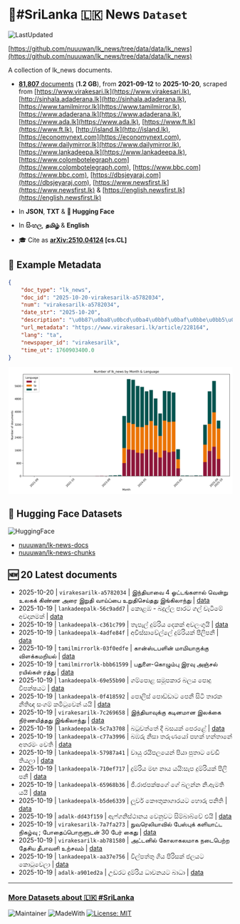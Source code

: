# 📄#SriLanka 🇱🇰 News `Dataset`

![LastUpdated](https://img.shields.io/badge/last_updated-2025--10--20_02:15:52-green)

[https://github.com/nuuuwan/lk_news/tree/data/data/lk_news](https://github.com/nuuuwan/lk_news/tree/data/data/lk_news)

A collection of lk_news documents.

- [**81,807** documents](https://github.com/nuuuwan/lk_news/tree/data/data/lk_news) (**1.2 GB**), from **2021-09-12** to **2025-10-20**, scraped from [https://www.virakesari.lk](https://www.virakesari.lk), [http://sinhala.adaderana.lk](http://sinhala.adaderana.lk), [https://www.tamilmirror.lk](https://www.tamilmirror.lk), [https://www.adaderana.lk](https://www.adaderana.lk), [https://www.ada.lk](https://www.ada.lk), [https://www.ft.lk](https://www.ft.lk), [http://island.lk](http://island.lk), [https://economynext.com](https://economynext.com), [https://www.dailymirror.lk](https://www.dailymirror.lk), [https://www.lankadeepa.lk](https://www.lankadeepa.lk), [https://www.colombotelegraph.com](https://www.colombotelegraph.com), [https://www.bbc.com](https://www.bbc.com), [https://dbsjeyaraj.com](https://dbsjeyaraj.com), [https://www.newsfirst.lk](https://www.newsfirst.lk) & [https://english.newsfirst.lk](https://english.newsfirst.lk)

- In **JSON**, **TXT** & **🤗 Hugging Face**

- In **සිංහල**, **தமிழ்** & **English**

- 🎓 Cite as **[arXiv:2510.04124](https://arxiv.org/abs/2510.04124) [cs.CL]**

## 📝 Example Metadata

```json
{
    "doc_type": "lk_news",
    "doc_id": "2025-10-20-virakesarilk-a5782034",
    "num": "virakesarilk-a5782034",
    "date_str": "2025-10-20",
    "description": "\u0b87\u0ba8\u0bcd\u0ba4\u0bbf\u0baf\u0bbe\u0bb5\u0bc8 4 \u0b93\u0b9f\u0bcd\u0b9f\u0b99\u0bcd\u0b95\u0bb3\u0bbe\u0bb2\u0bcd \u0bb5\u0bc6\u0ba9\u0bcd\u0bb1\u0bc1 \u0b89\u0bb2\u0b95\u0b95\u0bcd \u0b95\u0bbf\u0ba3\u0bcd\u0ba3 \u0b85\u0bb0\u0bc8 \u0b87\u0bb1\u0bc1\u0ba4\u0bbf \u0bb5\u0bbe\u0baf\u0bcd\u0baa\u0bcd\u0baa\u0bc8 \u0b89\u0bb1\u0bc1\u0ba4\u0bbf\u0b9a\u0bc6\u0baf\u0bcd\u0ba4\u0ba4\u0bc1 \u0b87\u0b99\u0bcd\u0b95\u0bbf\u0bb2\u0bbe\u0ba8\u0bcd\u0ba4\u0bc1",
    "url_metadata": "https://www.virakesari.lk/article/228164",
    "lang": "ta",
    "newspaper_id": "virakesarilk",
    "time_ut": 1760903400.0
}
```

![Chart](https://raw.githubusercontent.com/nuuuwan/lk_news/refs/heads/data/data/lk_news/docs_by_month_and_lang.png)

## 🤗 Hugging Face Datasets

![HuggingFace](https://img.shields.io/badge/-HuggingFace-FDEE21?style=for-the-badge&logo=HuggingFace)

- [nuuuwan/lk-news-docs](https://huggingface.co/datasets/nuuuwan/lk-news-docs)
- [nuuuwan/lk-news-chunks](https://huggingface.co/datasets/nuuuwan/lk-news-chunks)

## 🆕 20 Latest documents

- 2025-10-20 | `virakesarilk-a5782034` | இந்தியாவை 4 ஓட்டங்களால் வென்று உலகக் கிண்ண அரை இறுதி வாய்ப்பை உறுதிசெய்தது இங்கிலாந்து | [data](https://github.com/nuuuwan/lk_news/tree/data/data/lk_news/2020s/2025/2025-10-20-virakesarilk-a5782034)
- 2025-10-19 | `lankadeepalk-56c9add7` | කොළඹ - බදුල්ල පාරට ගල් වැටීමේ අවදානමක් | [data](https://github.com/nuuuwan/lk_news/tree/data/data/lk_news/2020s/2025/2025-10-19-lankadeepalk-56c9add7)
- 2025-10-19 | `lankadeepalk-c361c799` | තැපැල් දුම්රිය දෙකක් අවලංගුයි | [data](https://github.com/nuuuwan/lk_news/tree/data/data/lk_news/2020s/2025/2025-10-19-lankadeepalk-c361c799)
- 2025-10-19 | `lankadeepalk-4adfe84f` | අවිස්සාවේල්ලේ දුම්රියක් පීලිපනී | [data](https://github.com/nuuuwan/lk_news/tree/data/data/lk_news/2020s/2025/2025-10-19-lankadeepalk-4adfe84f)
- 2025-10-19 | `tamilmirrorlk-03f0edfe` | கான்ஸ்டபளின் மாமியாருக்கு விளக்கமறியல் | [data](https://github.com/nuuuwan/lk_news/tree/data/data/lk_news/2020s/2025/2025-10-19-tamilmirrorlk-03f0edfe)
- 2025-10-19 | `tamilmirrorlk-bbb61599` | பதுளை-கொழும்பு இரவு அஞ்சல் ரயில்கள் ரத்து | [data](https://github.com/nuuuwan/lk_news/tree/data/data/lk_news/2020s/2025/2025-10-19-tamilmirrorlk-bbb61599)
- 2025-10-19 | `lankadeepalk-69e55b90` | ගම්පොළ සමූපකාර බලය පොදු විපක්ෂයට | [data](https://github.com/nuuuwan/lk_news/tree/data/data/lk_news/2020s/2025/2025-10-19-lankadeepalk-69e55b90)
- 2025-10-19 | `lankadeepalk-0f418592` | පොලිස් පොඩ්ඩාට පෙනී සිටි ‍තාරක නීතිඥ සංගම්  කමිටුවෙන් යයි | [data](https://github.com/nuuuwan/lk_news/tree/data/data/lk_news/2020s/2025/2025-10-19-lankadeepalk-0f418592)
- 2025-10-19 | `virakesarilk-7c269658` | இந்தியாவுக்கு கடினமான இலக்கை நிர்ணயித்தது இங்கிலாந்து | [data](https://github.com/nuuuwan/lk_news/tree/data/data/lk_news/2020s/2025/2025-10-19-virakesarilk-7c269658)
- 2025-10-19 | `lankadeepalk-5c7a3708` | බටුවත්තේ දී බසයක් පෙරළේ | [data](https://github.com/nuuuwan/lk_news/tree/data/data/lk_news/2020s/2025/2025-10-19-lankadeepalk-5c7a3708)
- 2025-10-19 | `lankadeepalk-c77a3996` | බඹරු නිසා තරුණයෝ පහක් හන්තානේ අතරමං වෙති | [data](https://github.com/nuuuwan/lk_news/tree/data/data/lk_news/2020s/2025/2025-10-19-lankadeepalk-c77a3996)
- 2025-10-19 | `lankadeepalk-57987a41` | වායු රයිපලයෙන් පියා පුතාට වෙඩි තියලා | [data](https://github.com/nuuuwan/lk_news/tree/data/data/lk_news/2020s/2025/2025-10-19-lankadeepalk-57987a41)
- 2025-10-19 | `lankadeepalk-710ef717` | දුම්රිය මඟ නාය යයි:සැප දුම්රියක් පීලි පනී | [data](https://github.com/nuuuwan/lk_news/tree/data/data/lk_news/2020s/2025/2025-10-19-lankadeepalk-710ef717)
- 2025-10-19 | `lankadeepalk-65968b36` | ජී.රාජපක්ෂගේ ගේ බලන්න නි.ඇමති යයි | [data](https://github.com/nuuuwan/lk_news/tree/data/data/lk_news/2020s/2025/2025-10-19-lankadeepalk-65968b36)
- 2025-10-19 | `lankadeepalk-b5de6339` | ලූවර්  කෞතුකාගාරයට හොරු පනිති | [data](https://github.com/nuuuwan/lk_news/tree/data/data/lk_news/2020s/2025/2025-10-19-lankadeepalk-b5de6339)
- 2025-10-19 | `adalk-dd43f159` | ඇෆ්ගනිස්ථානය වෙනුවට සිම්බාබ්වේ එයි | [data](https://github.com/nuuuwan/lk_news/tree/data/data/lk_news/2020s/2025/2025-10-19-adalk-dd43f159)
- 2025-10-19 | `virakesarilk-7a7fa273` | நுவரெலியாவில் பேஸ்புக் களியாட்ட நிகழ்வு ; போதைப்பொருளுடன் 30 பேர் கைது | [data](https://github.com/nuuuwan/lk_news/tree/data/data/lk_news/2020s/2025/2025-10-19-virakesarilk-7a7fa273)
- 2025-10-19 | `virakesarilk-ab781580` | அட்டனில் கோலாகலமாக நடைபெற்ற தேசிய தீபாவளி உற்சவம் | [data](https://github.com/nuuuwan/lk_news/tree/data/data/lk_news/2020s/2025/2025-10-19-virakesarilk-ab781580)
- 2025-10-19 | `lankadeepalk-aa37e756` | විල්පත්තු ගිය පිරිසක් ජලයට කොටුවෙලා | [data](https://github.com/nuuuwan/lk_news/tree/data/data/lk_news/2020s/2025/2025-10-19-lankadeepalk-aa37e756)
- 2025-10-19 | `adalk-a901ed2a` | උඩරට දුම්රිය ධාවනයට බාධා | [data](https://github.com/nuuuwan/lk_news/tree/data/data/lk_news/2020s/2025/2025-10-19-adalk-a901ed2a)

---

### [More Datasets about 🇱🇰 #SriLanka](https://github.com/nuuuwan/lk_datasets)

![Maintainer](https://img.shields.io/badge/maintainer-nuuuwan-red)
![MadeWith](https://img.shields.io/badge/made_with-python-blue)
[![License: MIT](https://img.shields.io/badge/License-MIT-yellow.svg)](https://opensource.org/licenses/MIT)
